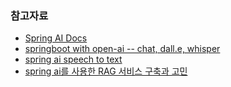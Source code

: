 ### 참고자료

- [Spring AI Docs](https://docs.spring.io/spring-ai/reference/api/index.html)
- [springboot with open-ai -- chat, dall.e, whisper](https://blog.devgenius.io/springboot-with-open-ai-chat-dall-e-and-whisper-apis-b5c102e4370c)
- [spring ai speech to text](https://howtodoinjava.com/spring-ai/transcription-speech-to-text/)
- [spring ai를 사용한 RAG 서비스 구축과 고민](https://blogshine.tistory.com/697)
